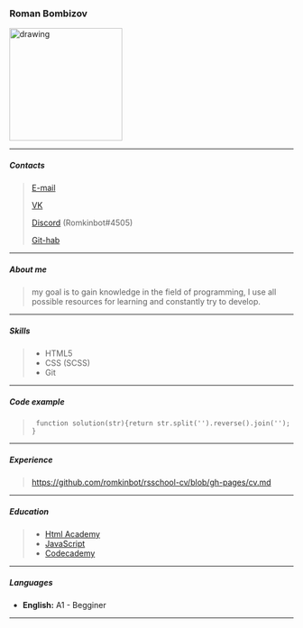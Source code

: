### Roman Bombizov  

<img src="https://sun9-19.userapi.com/impg/Fmk4RYwPDP_Erd8P203b4fsttbTfr_wpdgA0nA/-4kk_h90N3g.jpg?size=814x1080&quality=95&sign=3d5c863f2310a4cdc4a018831e1f8e0b&type=album" alt="drawing" width="200"/>

---

##### Contacts

>[E-mail](romkinbot1@gmail.com)
>
>[VK](https://vk.com/id72442377)
>
>[Discord](https://discordapp.com/users/437716762323320834/) (Romkinbot#4505)
>
>[Git-hab](https://github.com/romkinbot)

---

##### About me

>my goal is to gain knowledge in the field of programming, I use all possible resources for learning and constantly try to develop.

---

##### Skills

>- HTML5
>- CSS (SCSS)
>- Git

---

##### Code example

> ` function solution(str){return str.split('').reverse().join(''); }`

---

##### Experience

> https://github.com/romkinbot/rsschool-cv/blob/gh-pages/cv.md

---

##### Education

>* [Html Academy](https://htmlacademy.ru/)
>* [JavaScript](https://learn.javascript.ru)
>* [Codecademy](https://www.codecademy.com)

---

##### Languages

* **English:** A1 - Begginer

---
